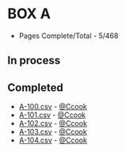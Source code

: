 BOX A
=======

* Pages Complete/Total - 5/468

## In process


## Completed

* [A-100.csv](https://github.com/Ccook/hero-petition/blob/master/petition-csv/BOX_A/A-100.csv) - [@Ccook](http://www.github.com/Ccook)
* [A-101.csv](https://github.com/Ccook/hero-petition/blob/master/petition-csv/BOX_A/A-101.csv) - [@Ccook](http://www.github.com/Ccook)
* [A-102.csv](https://github.com/Ccook/hero-petition/blob/master/petition-csv/BOX_A/A-102.csv) - [@Ccook](http://www.github.com/Ccook)
* [A-103.csv](https://github.com/Ccook/hero-petition/blob/master/petition-csv/BOX_A/A-103.csv) - [@Ccook](http://www.github.com/Ccook)
* [A-104.csv](https://github.com/Ccook/hero-petition/blob/master/petition-csv/BOX_A/A-104.csv) - [@Ccook](http://www.github.com/Ccook)

